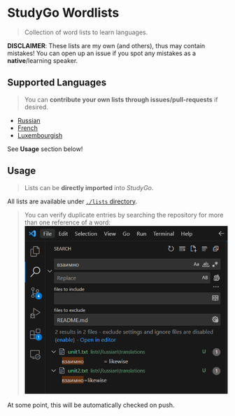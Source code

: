 #  StudyGo Wordlists
> Collection of word lists to learn languages.

**DISCLAIMER**: These lists are my own (and others), thus may contain mistakes! You can open up an issue if you spot any mistakes as a **native**/learning speaker.

## Supported Languages
> You can **contribute your own lists through issues/pull-requests** if desired.

- [Russian](https://github.com/dainank/word-lists-studygo/tree/b1114465342589912aac51b08eb666a1db854e64/lists/Russian)
- [French](https://github.com/dainank/word-lists-studygo/tree/b1114465342589912aac51b08eb666a1db854e64/lists/French)
- [Luxembourgish](https://github.com/dainank/word-lists-studygo/tree/main/lists/Luxembourgish)

See **Usage** section below!

## Usage
> Lists can be **directly imported** into _StudyGo_.

All lists are available under [`./lists` directory](https://github.com/dainank/word-lists-studygo/tree/b1114465342589912aac51b08eb666a1db854e64/lists).

> You can verify duplicate entries by searching the repository for more than one reference of a word:
![Example demonstrating VSCode searching for duplicate word entries.](./assets/searchExample.png)

At some point, this will be automatically checked on push.